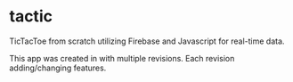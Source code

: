 # tactic
TicTacToe from scratch utilizing Firebase and Javascript for real-time data.

This app was created in with multiple revisions. Each revision adding/changing 
features.

